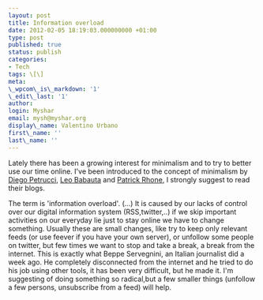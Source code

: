 ```yaml
---
layout: post
title: Information overload
date: 2012-02-05 18:19:03.000000000 +01:00
type: post
published: true
status: publish
categories:
- Tech
tags: \[\]
meta:
\_wpcom\_is\_markdown: '1'
\_edit\_last: '1'
author:
login: Myshar
email: mysh@myshar.org
display\_name: Valentino Urbano
first\_name: ''
last\_name: ''
---
```


Lately there has been a growing interest for minimalism and to try to better use our time online.  I've been introduced to the concept of minimalism by [Diego Petrucci][0], [Leo Babauta][1] and [Patrick Rhone][2], I strongly suggest to read their blogs.

The term is 'information overload'. (...) It is caused by our lacks of control over our digital information system (RSS,twitter,..) if we skip important activities on our everyday lie just to stay online we have to change something.  Usually these are small changes, like try to keep only relevant feeds (or use feever if you have your own server), or unfollow some people on twitter, but few times we want to stop and take a break, a break from the internet. This is exactly what Beppe Servegnini, an Italian journalist did a week ago. He completely disconnected from the internet and he tried to do his job using other tools, it has been very difficult, but he made it. I'm suggesting of doing something so radical,but a few smaller things (unfollow a few persons, unsubscribe from a feed) will help.


[0]: http://www.ilmacminimalista.it/
[1]: http://zenhabits.net/
[2]: http://minimalmac.com/